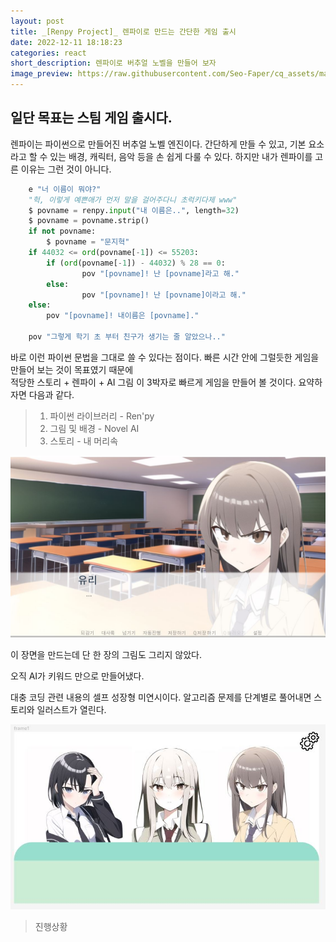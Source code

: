 ```yaml
---
layout: post
title: _[Renpy Project]_ 렌파이로 만드는 간단한 게임 출시
date: 2022-12-11 18:18:23
categories: react
short_description: 렌파이로 버추얼 노벨을 만들어 보자
image_preview: https://raw.githubusercontent.com/Seo-Faper/cq_assets/master/heroes/cos_pr_17_17.png
---
```


## 일단 목표는 스팀 게임 출시다.

렌파이는 파이썬으로 만들어진 버추얼 노벨 엔진이다.
간단하게 만들 수 있고, 기본 요소라고 할 수 있는 배경, 캐릭터, 음악 등을 손 쉽게 다룰 수 있다.
하지만 내가 렌파이를 고른 이유는 그런 것이 아니다.

```python
    e "너 이름이 뭐야?"
    "헉, 이렇게 예쁜애가 먼저 말을 걸어주다니 초럭키다제 www"
    $ povname = renpy.input("내 이름은..", length=32)
    $ povname = povname.strip()
    if not povname:
        $ povname = "문지혁"
    if 44032 <= ord(povname[-1]) <= 55203:
        if (ord(povname[-1]) - 44032) % 28 == 0:
                pov "[povname]! 난 [povname]라고 해."
        else:
                pov "[povname]! 난 [povname]이라고 해."
    else:
        pov "[povname]! 내이름은 [povname]."

    pov "그렇게 학기 초 부터 친구가 생기는 줄 알았으나.."
```

바로 이런 파이썬 문법을 그대로 쓸 수 있다는 점이다.
빠른 시간 안에 그럴듯한 게임을 만들어 보는 것이 목표였기 때문에  
적당한 스토리 + 렌파이 + AI 그림 이 3박자로 빠르게 게임을 만들어 볼 것이다.
요약하자면 다음과 같다.

> 1. 파이썬 라이브러리 - Ren'py
> 2. 그림 및 배경 - Novel AI
> 3. 스토리 - 내 머리속

![](https://raw.githubusercontent.com/Seo-Faper/seo-faper.github.io/main/img/renpy/example1.JPG)

이 장면을 만드는데 단 한 장의 그림도 그리지 않았다.

오직 AI가 키워드 만으로 만들어냈다.

대충 코딩 관련 내용의 셀프 성장형 미연시이다.
알고리즘 문제를 단계별로 풀어내면 스토리와 일러스트가 열린다.

![](https://raw.githubusercontent.com/Seo-Faper/seo-faper.github.io/main/img/renpy/example2.JPG)

> 진행상황
